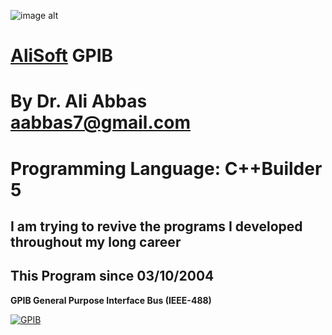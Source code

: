 ![image alt](https://github.com/aabbas77-web/AliSoft/blob/main/AliSoft128Transparent.png)
# [AliSoft](https://hodhods.com) GPIB
# By Dr. Ali Abbas aabbas7@gmail.com
# Programming Language: C++Builder 5
## I am trying to revive the programs I developed throughout my long career
## This Program since 03/10/2004

**GPIB General Purpose Interface Bus (IEEE-488)**

[![GPIB](https://github.com/aabbas77-web/FamillyTree2/releases/download/FirstRelease/FamillyTree2.png)](https://www.youtube.com/watch?v=0X3ONNn12NA)


